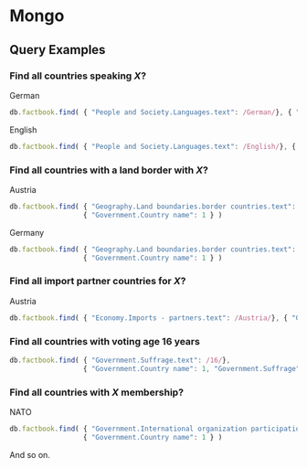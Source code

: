 
# Mongo


## Query Examples

###  Find all countries speaking _X_?

German

```js
db.factbook.find( { "People and Society.Languages.text": /German/}, { "Government.Country name": 1 } )
```

English

```js
db.factbook.find( { "People and Society.Languages.text": /English/}, { "Government.Country name": 1 } )
```

### Find all countries with a land border with _X_?

Austria

```js
db.factbook.find( { "Geography.Land boundaries.border countries.text": /Austria/}, 
                  { "Government.Country name": 1 } )
```

Germany

```js
db.factbook.find( { "Geography.Land boundaries.border countries.text": /Germany/}, 
                  { "Government.Country name": 1 } )
```


### Find all import partner countries for _X_?

Austria

```js
db.factbook.find( { "Economy.Imports - partners.text": /Austria/}, { "Government.Country name": 1 } )
```

### Find all countries with voting age 16 years

```js
db.factbook.find( { "Government.Suffrage.text": /16/}, 
                  { "Government.Country name": 1, "Government.Suffrage": 1 })
```


### Find all countries with _X_ membership?

NATO

```js
db.factbook.find( { "Government.International organization participation.text": /NATO/}, 
                  { "Government.Country name": 1 } )
```

And so on.

